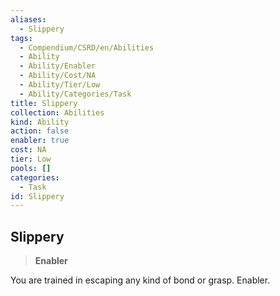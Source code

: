 ```yaml
---
aliases:
  - Slippery
tags:
  - Compendium/CSRD/en/Abilities
  - Ability
  - Ability/Enabler
  - Ability/Cost/NA
  - Ability/Tier/Low
  - Ability/Categories/Task
title: Slippery
collection: Abilities
kind: Ability
action: false
enabler: true
cost: NA
tier: Low
pools: []
categories:
  - Task
id: Slippery
---
```

## Slippery    
>**Enabler**  
    
You are trained in escaping any kind of bond or grasp. Enabler.
